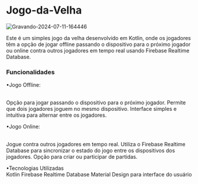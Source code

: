 # Jogo-da-Velha

![Gravando-2024-07-11-164446](https://github.com/user-attachments/assets/aa82e8dc-58f0-478f-b522-40f887610223)


Este é um simples jogo da velha desenvolvido em Kotlin, onde os jogadores têm a opção de jogar offline passando o dispositivo para o próximo jogador ou online contra outros jogadores em tempo real usando Firebase Realtime Database.

### Funcionalidades
•Jogo Offline:

<br>Opção para jogar passando o dispositivo para o próximo jogador.
Permite que dois jogadores joguem no mesmo dispositivo.
Interface simples e intuitiva para alternar entre os jogadores.

•Jogo Online:

<br>Jogue contra outros jogadores em tempo real.
Utiliza o Firebase Realtime Database para sincronizar o estado do jogo entre os dispositivos dos jogadores.
Opção para criar ou participar de partidas.

•Tecnologias Utilizadas
<br>
Kotlin
Firebase Realtime Database
Material Design para interface do usuário
